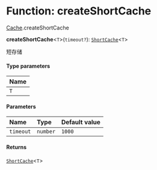 # Function: createShortCache

[Cache](/en/auto-docs/utils/modules/Cache.md).createShortCache

**createShortCache**<`T`>(`timeout?`): [`ShortCache`](/en/auto-docs/utils/interfaces/ShortCache.md)<`T`>

短存储

#### Type parameters

| Name |
| :------ |
| `T` |

#### Parameters

| Name | Type | Default value |
| :------ | :------ | :------ |
| `timeout` | `number` | `1000` |

#### Returns

[`ShortCache`](/en/auto-docs/utils/interfaces/ShortCache.md)<`T`>
